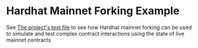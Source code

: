 # Hardhat Mainnet Forking Example

See [The project's test file](test/fixtures.ts) to see how Hardhat mainnet forking can be used to simulate and test
complex contract interactions using the state of live mainnet contracts